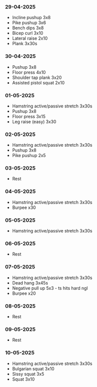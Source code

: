 ### 29-04-2025
- Incline pushup 3x8
- Pike pushup 3x6
- Bench dips 3x8
- Bicep curl 3x10
- Lateral raise 2x10
- Plank 3x30s
### 30-04-2025
- Pushup 3x8
- Floor press 4x10
- Shoulder tap plank 3x20
- Assisted pistol squat 2x10
### 01-05-2025
- Hamstring active/passive stretch 3x30s
- Pushup 3x8
- Floor press 3x15
- Leg raise (easy) 3x30
### 02-05-2025
- Hamstring active/passive stretch 3x30s
- Pushup 3x8
- Pike pushup 2x5
### 03-05-2025
- Rest
### 04-05-2025
- Hamstring active/passive stretch 3x30s
- Burpee x30
### 05-05-2025
- Hamstring active/passive stretch 3x30s
### 06-05-2025
- Rest
### 07-05-2025
- Hamstring active/passive stretch 3x30s
- Dead hang 3x45s
- Negative pull up 5x3 - ts hits hard ngl
- Burpee x20
### 08-05-2025
- Rest
### 09-05-2025
- Rest
### 10-05-2025
- Hamstring active/passive stretch 3x30s
- Bulgarian squat 3x10
- Sissy squat 3x5
- Squat 3x10
